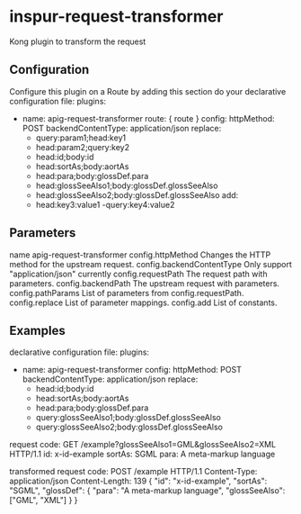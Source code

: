 inspur-request-transformer
===
Kong plugin to transform the request

Configuration
---
Configure this plugin on a Route by adding this section do your declarative configuration file:
plugins:
- name: apig-request-transformer
  route: { route }
  config:
    httpMethod: POST
    backendContentType: application/json
    replace:
    - query:param1;head:key1
    - head:param2;query:key2
    - head:id;body:id
    - head:sortAs;body:aortAs
    - head:para;body:glossDef.para
    - head:glossSeeAlso1;body:glossDef.glossSeeAlso
    - head:glossSeeAlso2;body:glossDef.glossSeeAlso
    add:
    - head:key3:value1
    -query:key4:value2

Parameters
---
name apig-request-transformer
config.httpMethod Changes the HTTP method for the upstream request.
config.backendContentType Only support "application/json" currently
config.requestPath The request path with parameters.
config.backendPath  The upstream request with parameters.
config.pathParams  List of parameters from config.requestPath.
config.replace  List of parameter mappings.
config.add   List of constants.

Examples
---
declarative configuration file:
plugins:
- name: apig-request-transformer
  config:
    httpMethod: POST
    backendContentType: application/json
    replace:
    - head:id;body:id
    - head:sortAs;body:aortAs
    - head:para;body:glossDef.para
    - query:glossSeeAlso1;body:glossDef.glossSeeAlso
    - query:glossSeeAlso2;body:glossDef.glossSeeAlso

request code:
GET     /example?glossSeeAlso1=GML&glossSeeAlso2=XML   HTTP/1.1
id: x-id-example
sortAs: SGML
para: A meta-markup language

transformed request code:
POST     /example   HTTP/1.1
Content-Type: application/json
Content-Length: 139
{
	"id": "x-id-example",
	"sortAs": "SGML",
	"glossDef": {
		"para": "A meta-markup language",
		"glossSeeAlso": ["GML", "XML"]
	}
}
